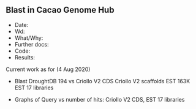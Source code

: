## Blast in Cacao Genome Hub 
- Date: 
- Wd:
- What/Why:
- Further docs:
- Code:
- Results:  


Current work as for (4 Aug 2020)
- Blast DroughtDB 194 vs Criollo V2 CDS
                         Criollo V2 scaffolds
                         EST 163K 
                         EST 17 libraries
 
- Graphs of Query vs number of hits: Criollo V2 CDS, EST 17 libraries

